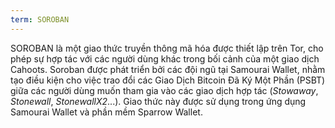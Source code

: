 ```yaml
---
term: SOROBAN
---
```


SOROBAN là một giao thức truyền thông mã hóa được thiết lập trên Tor, cho phép sự hợp tác với các người dùng khác trong bối cảnh của một giao dịch Cahoots. Soroban được phát triển bởi các đội ngũ tại Samourai Wallet, nhằm tạo điều kiện cho việc trao đổi các Giao Dịch Bitcoin Đã Ký Một Phần (PSBT) giữa các người dùng muốn tham gia vào các giao dịch hợp tác (*Stowaway*, *Stonewall*, *StonewallX2*...). Giao thức này được sử dụng trong ứng dụng Samourai Wallet và phần mềm Sparrow Wallet.